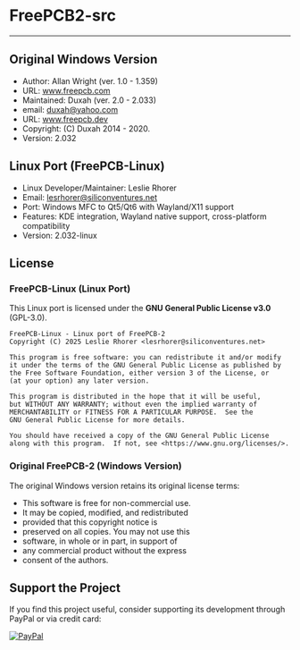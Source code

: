 # FreePCB2-src

---

## Original Windows Version
 * Author:    Allan Wright (ver. 1.0 - 1.359)
 * URL: www.freepcb.com
 * Maintained:    Duxah (ver. 2.0 - 2.033)
 * email: duxah@yahoo.com	
 * URL: www.freepcb.dev
 * Copyright: (C) Duxah 2014 - 2020.
 * Version: 2.032

## Linux Port (FreePCB-Linux)
 * Linux Developer/Maintainer: Leslie Rhorer
 * Email: lesrhorer@siliconventures.net
 * Port: Windows MFC to Qt5/Qt6 with Wayland/X11 support
 * Features: KDE integration, Wayland native support, cross-platform compatibility
 * Version: 2.032-linux

## License

### FreePCB-Linux (Linux Port)
This Linux port is licensed under the **GNU General Public License v3.0** (GPL-3.0).

```
FreePCB-Linux - Linux port of FreePCB-2
Copyright (C) 2025 Leslie Rhorer <lesrhorer@siliconventures.net>

This program is free software: you can redistribute it and/or modify
it under the terms of the GNU General Public License as published by
the Free Software Foundation, either version 3 of the License, or
(at your option) any later version.

This program is distributed in the hope that it will be useful,
but WITHOUT ANY WARRANTY; without even the implied warranty of
MERCHANTABILITY or FITNESS FOR A PARTICULAR PURPOSE.  See the
GNU General Public License for more details.

You should have received a copy of the GNU General Public License
along with this program.  If not, see <https://www.gnu.org/licenses/>.
```

### Original FreePCB-2 (Windows Version)
The original Windows version retains its original license terms:
 * This software is free for non-commercial use.
 * It may be copied, modified, and redistributed	  
 * provided that this copyright notice is 
 * preserved on all copies. You may not use this
 * software, in whole or in part, in support of
 * any commercial product without the express
 * consent of the authors.

   
## Support the Project
If you find this project useful, consider supporting its development through PayPal or via credit card:


[![PayPal](https://www.paypalobjects.com/en_US/i/btn/btn_donate_LG.gif)](https://www.paypal.com/donate?business=lesrhorer@siliconventures.net)

